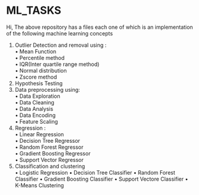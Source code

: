 # ML_TASKS

Hi,
The above repository has a files each one of which is an implementation of the following machine learning concepts</br>
1. Outlier Detection and removal using : </br>
•	Mean Function</br>
•	Percentile method</br>
•	IQR(Inter quartile range method)</br>
•	Normal distribution</br>
•	Zscore method</br>
2. Hypothesis Testing</br>
3. Data preprocessing using:</br>
•	Data Exploration</br>
•	Data Cleaning</br>
•	Data Analysis</br>
•	Data Encoding</br>
•	Feature Scaling</br>
4. Regression :</br>
•	Linear Regression</br>
•	Decision Tree Regressor</br>
•	Random Forest Regressor</br>
•	Gradient Boosting Regressor</br>
•	Support Vector Regressor</br>
5. Classification and clustering</br>
•	Logistic Regression
•	Decision Tree Classifier
•	Random Forest Classifier
•	Gradient Boosting Classifier
•	Support Vectore Classifier
•	K-Means Clustering

  
